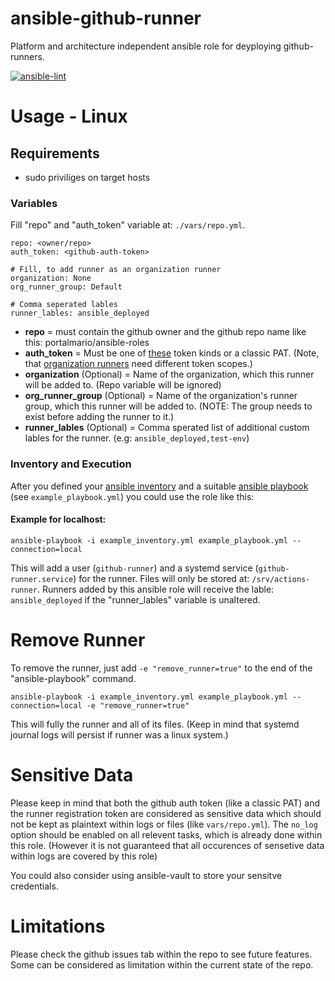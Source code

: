 # ansible-github-runner

Platform and architecture independent ansible role for deyploying github-runners.

[![ansible-lint](https://github.com/PortalMario/ansible-github-runner/actions/workflows/ansible-lint.yml/badge.svg)](https://github.com/PortalMario/ansible-github-runner/actions/workflows/ansible-lint.yml)

# Usage - Linux
## Requirements
- sudo priviliges on target hosts

### Variables
Fill "repo" and "auth_token" variable at: `./vars/repo.yml`.
```
repo: <owner/repo>
auth_token: <github-auth-token>

# Fill, to add runner as an organization runner
organization: None
org_runner_group: Default

# Comma seperated lables
runner_lables: ansible_deployed
```
- **repo** = must contain the github owner and the github repo      name like this: portalmario/ansible-roles
- **auth_token** = Must be one of [these](https://docs.github.com/en/rest/actions/self-hosted-runners?apiVersion=2022-11-28#create-a-registration-token-for-a-repository--fine-grained-access-tokens) token kinds or a classic PAT. (Note, that [organization runners](https://docs.github.com/en/rest/actions/self-hosted-runners?apiVersion=2022-11-28#create-a-registration-token-for-an-organization) need different token scopes.)
- **organization** (Optional) = Name of the organization, which this runner will be added to. (Repo variable will be ignored)
- **org_runner_group** (Optional) = Name of the organization's runner group, which this runner will be added to. (NOTE: The group needs to exist before adding the runner to it.)
- **runner_lables** (Optional) = Comma sperated list of additional custom lables for the runner. (e.g: `ansible_deployed,test-env`)

### Inventory and Execution
After you defined your [ansible inventory](https://docs.ansible.com/ansible/latest/inventory_guide/intro_inventory.html) and a suitable [ansible playbook](https://docs.ansible.com/ansible/latest/playbook_guide/playbooks_intro.html) (see `example_playbook.yml`) you could use the role like this:

#### Example for localhost:
```
ansible-playbook -i example_inventory.yml example_playbook.yml --connection=local
```
This will add a user (`github-runner`) and a systemd service (`github-runner.service`) for the runner. Files will only be stored at: `/srv/actions-runner`. Runners added by this ansible role will receive the lable: `ansible_deployed` if the "runner_lables" variable is unaltered.

# Remove Runner
To remove the runner, just add `-e "remove_runner=true"` to the end of the "ansible-playbook" command.
```
ansible-playbook -i example_inventory.yml example_playbook.yml --connection=local -e "remove_runner=true"
```
This will fully the runner and all of its files. (Keep in mind that systemd journal logs will persist if runner was a linux system.)

# Sensitive Data
Please keep in mind that both the github auth token (like a classic PAT) and the runner registration token are considered as sensitive data which should not be kept as plaintext within logs or files (like `vars/repo.yml`). The `no_log` option should be enabled on all relevent tasks, which is already done within this role. (However it is not guaranteed that all occurences of sensetive data within logs are covered by this role)

You could also consider using ansible-vault to store your sensitve credentials.

# Limitations
Please check the github issues tab within the repo to see future features. Some can be considered as limitation within the current state of the repo.